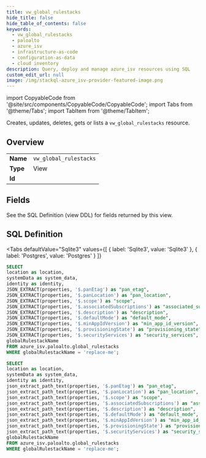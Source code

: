 ```yaml
--- 
title: vw_global_rulestacks
hide_title: false
hide_table_of_contents: false
keywords:
  - vw_global_rulestacks
  - paloalto
  - azure_isv
  - infrastructure-as-code
  - configuration-as-data
  - cloud inventory
description: Query, deploy and manage azure_isv resources using SQL
custom_edit_url: null
image: /img/stackql-azure_isv-provider-featured-image.png
---
```


import CopyableCode from '@site/src/components/CopyableCode/CopyableCode';
import Tabs from '@theme/Tabs';
import TabItem from '@theme/TabItem';

Creates, updates, deletes, gets or lists a <code>vw_global_rulestacks</code> resource.

## Overview
<table><tbody>
<tr><td><b>Name</b></td><td><code>vw_global_rulestacks</code></td></tr>
<tr><td><b>Type</b></td><td>View</td></tr>
<tr><td><b>Id</b></td><td><CopyableCode code="azure_isv.paloalto.vw_global_rulestacks" /></td></tr>
</tbody></table>

## Fields

See the SQL Definition (view DDL) for fields returned by this view.

## SQL Definition

<Tabs
defaultValue="Sqlite3"
values={[
{ label: 'Sqlite3', value: 'Sqlite3' },
{ label: 'Postgres', value: 'Postgres' }
]}
>
<TabItem value="Sqlite3">

```sql
SELECT
location as location,
systemData as system_data,
identity as identity,
JSON_EXTRACT(properties, '$.panEtag') as "pan_etag",
JSON_EXTRACT(properties, '$.panLocation') as "pan_location",
JSON_EXTRACT(properties, '$.scope') as "scope",
JSON_EXTRACT(properties, '$.associatedSubscriptions') as "associated_subscriptions",
JSON_EXTRACT(properties, '$.description') as "description",
JSON_EXTRACT(properties, '$.defaultMode') as "default_mode",
JSON_EXTRACT(properties, '$.minAppIdVersion') as "min_app_id_version",
JSON_EXTRACT(properties, '$.provisioningState') as "provisioning_state",
JSON_EXTRACT(properties, '$.securityServices') as "security_services",
globalRulestackName
FROM azure_isv.paloalto.global_rulestacks
WHERE globalRulestackName = 'replace-me';
```

</TabItem>
<TabItem value="Postgres">

```sql
SELECT
location as location,
systemData as system_data,
identity as identity,
json_extract_path_text(properties, '$.panEtag') as "pan_etag",
json_extract_path_text(properties, '$.panLocation') as "pan_location",
json_extract_path_text(properties, '$.scope') as "scope",
json_extract_path_text(properties, '$.associatedSubscriptions') as "associated_subscriptions",
json_extract_path_text(properties, '$.description') as "description",
json_extract_path_text(properties, '$.defaultMode') as "default_mode",
json_extract_path_text(properties, '$.minAppIdVersion') as "min_app_id_version",
json_extract_path_text(properties, '$.provisioningState') as "provisioning_state",
json_extract_path_text(properties, '$.securityServices') as "security_services",
globalRulestackName
FROM azure_isv.paloalto.global_rulestacks
WHERE globalRulestackName = 'replace-me';
```

</TabItem>
</Tabs>

